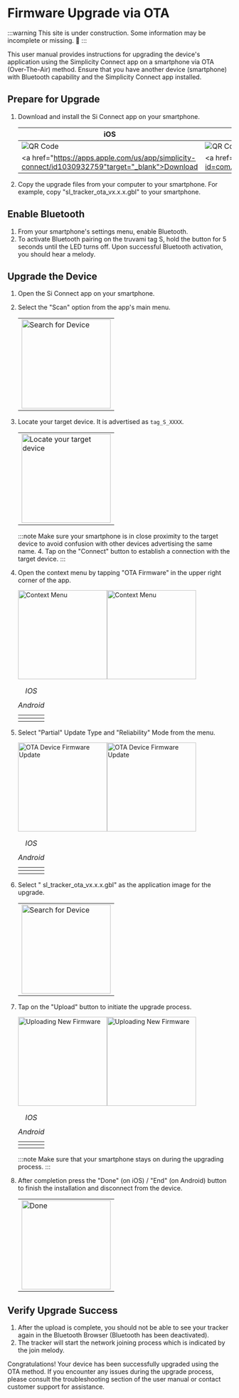 # Firmware Upgrade via OTA

:::warning
This site is under construction. Some information may be incomplete or missing. 🚧
:::

This user manual provides instructions for upgrading the device's application using the Simplicity Connect app on a smartphone via OTA (Over-The-Air) method. Ensure that you have another device (smartphone) with Bluetooth capability and the Simplicity Connect app installed.

## Prepare for Upgrade

1. Download and install the Si Connect app on your smartphone. <table><thead><tr><th>iOS</th><th>Android</th></tr></thead><tbody><tr><td><img src="/img/fw-upgrade/appstore.png" alt="QR Code" /></td><td><img src="/img/fw-upgrade/playstore.png" alt="QR Code" /></td></tr><tr><td><a href="https://apps.apple.com/us/app/simplicity-connect/id1030932759"target="_blank">Download</a></td><td><a href="https://play.google.com/store/apps/details?id=com.siliconlabs.bledemo&hl=en"target="_blank">Download</a></td></tr></tbody></table>
2. Copy the upgrade files from your computer to your smartphone. For example, copy "sl_tracker_ota_vx.x.x.gbl" to your smartphone.

## Enable Bluetooth

1. From your smartphone's settings menu, enable Bluetooth.
2. To activate Bluetooth pairing on the truvami tag S, hold the button for 5 seconds until the LED turns off. Upon successful Bluetooth activation, you should hear a melody.

## Upgrade the Device

1. Open the Si Connect app on your smartphone.
2. Select the "Scan" option from the app's main menu.
    <table><tbody><tr><td><img src="/img/fw-upgrade/ios_search-for-device.webp" alt="Search for Device" width="200" /></td></tr></tbody></table>

3. Locate your target device. It is advertised as `tag_S_XXXX`.
    <table><tbody><tr><td><img src="/img/fw-upgrade/and_target_device.webp" alt="Locate your target device" width="200"/></td></tr></tbody></table>

    :::note
    Make sure your smartphone is in close proximity to the target device to avoid confusion with other devices advertising the same name. 4. Tap on the "Connect" button to establish a connection with the target device.
    :::

4. Open the context menu by tapping "OTA Firmware" in the upper right corner of the app.
    <table><tbody><tr><td><caption><em>IOS</em></caption><img src="/img/fw-upgrade/ios_tag_s_detail.webp" alt="Context Menu" width="200" /></td><td><caption><em>Android</em></caption><img src="/img/fw-upgrade/and_tag_s_detail.webp" alt="Context Menu" width="200" /></td></tr></tbody></table>

5. Select "Partial" Update Type and "Reliability" Mode from the menu.
    <table><tbody><tr><td><caption><em>IOS</em></caption><img src="/img/fw-upgrade/ios_device_firmware_update.webp" alt="OTA Device Firmware Update" width="200" /></td><td><caption><em>Android</em></caption><img src="/img/fw-upgrade/and_device_firmware_update.webp" alt="OTA Device Firmware Update" width="200" /></td></tr></tbody></table>

6. Select " sl_tracker_ota_vx.x.x.gbl" as the application image for the upgrade.
    <table><tbody><tr><td><img src="/img/fw-upgrade/and_firmware_selected.webp" alt="Search for Device" width="200" /></td></tr></tbody></table>


7. Tap on the "Upload" button to initiate the upgrade process.
    <table><tbody><tr><td><caption><em>IOS</em></caption><img src="/img/fw-upgrade/ios_update_process.webp" alt="Uploading New Firmware" width="200" /></td><td><caption><em>Android</em></caption><img src="/img/fw-upgrade/and_upload_process.webp" alt="Uploading New Firmware" width="200" /></td></tr></tbody></table>

   :::note
   Make sure that your smartphone stays on during the upgrading process.
   :::

8. After completion press the "Done" (on iOS) / "End" (on Android) button to finish the installation and disconnect from the device.
    <table><tbody><tr><td><img src="/img/fw-upgrade/ios_update_complete.webp" alt="Done" width="200"/></td></tr></tbody></table>

## Verify Upgrade Success

1. After the upload is complete, you should not be able to see your tracker again in the Bluetooth Browser (Bluetooth has been deactivated).
2. The tracker will start the network joining process which is indicated by the join melody.

Congratulations! Your device has been successfully upgraded using the OTA method. If you encounter any issues during the upgrade process, please consult the troubleshooting section of the user manual or contact customer support for assistance.
